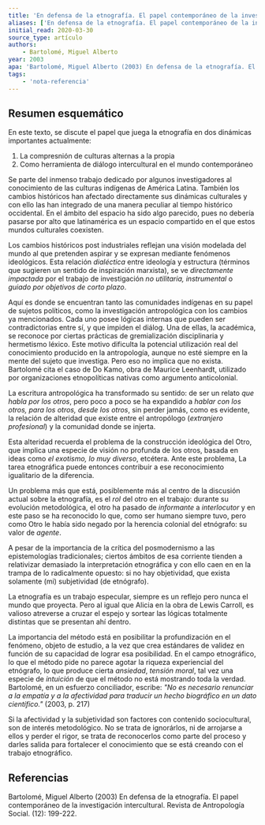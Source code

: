 ```yaml
---
title: 'En defensa de la etnografía. El papel contemporáneo de la investigación intercultural.'
aliases: ['En defensa de la etnografía. El papel contemporáneo de la investigación intercultural.', 'Bartolomé (2003)']
initial_read: 2020-03-30
source_type: artículo
authors: 
    - Bartolomé, Miguel Alberto
year: 2003
apa: 'Bartolomé, Miguel Alberto (2003) En defensa de la etnografía. El papel contemporáneo de la investigación intercultural. Revista de Antropología Social. (12): 199-222.'
tags:
    - 'nota-referencia'
---
```

## Resumen esquemático

En este texto, se discute el papel que juega la etnografía en dos dinámicas importantes actualmente:

1. La compresnión de culturas alternas a la propia
2. Como herramienta de diálogo intercultural en el mundo contemporáneo

Se parte del inmenso trabajo dedicado por algunos investigadores al conocimiento de las culturas indígenas de América Latina. También los cambios históricos han afectado directamente sus dinámicas culturales y con ello las han integrado de una manera peculiar al tiempo histórico occidental. En el ámbito del espacio ha sido algo parecido, pues no debería pasarse por alto que latinamérica es un espacio compartido en el que estos mundos culturales coexisten.

Los cambios históricos post industriales reflejan una visión modelada del mundo al que pretenden aspirar y se expresan mediante fenómenos ideológicos. Esta relación *dialéctica* entre ideología y estructura (términos que sugieren un sentido de inspiración marxista), se ve *directamente impactada* por el trabajo de investigación *no utilitaria, instrumental* o *guiado por objetivos de corto plazo*. 

Aquí es donde se encuentran tanto las comunidades indígenas en su papel de sujetos políticos, como la investigación antropológica con los cambios ya mencionados. Cada uno posee lógicas internas que pueden ser contradictorias entre sí, y que impiden el diálog. Una de ellas, la académica, se reconoce por ciertas prácticas de gremialización disciplinaria y hermetismo léxico. Este motivo dificulta la potencial utilización real del conocimiento producido en la antropología, aunque no esté siempre en la mente del sujeto que investiga. Pero eso no implica que no exista. Bartolomé cita el caso de Do Kamo, obra de Maurice Leenhardt, utilizado por organizaciones etnopolíticas nativas como argumento anticolonial.

La escritura antropológica ha transformado su sentido: de ser un relato *que habla por los otros*, pero poco a poco se ha expandido a *hablar con los otros, para los otros, desde los otros*, sin perder jamás, como es evidente, la relación de alteridad que existe entre el antropólogo (*extranjero profesional*) y la comunidad donde se injerta.

Esta alteridad recuerda el problema de la construcción ideológica del Otro, que implica una especie de visión no profunda de los otros, basada en ideas como *el exotismo, lo muy diverso*, etcétera. Ante este problema, La tarea etnográfica puede entonces contribuir a ese reconocimiento igualitario de la diferencia.

Un problema más que está, posiblemente más al centro de la discusión actual sobre la etnografía, es el *rol* del otro en el trabajo: durante su evolución metodológica, el otro ha pasado de *informante* a *interlocutor* y en este paso se ha reconocido lo que, como ser humano siempre tuvo, pero como Otro le había sido negado por la herencia colonial del etnógrafo: su valor de *agente*.

A pesar de la importancia de la crítica del posmodernismo a las epistemologías tradicionales; ciertos ámbitos de esa corriente tienden a relativizar demasiado la interpretación etnográfica y con ello caen en en la trampa de lo radicalmente opuesto: si no hay objetividad, que exista solamente (mi) subjetividad (de etnógrafo).

La etnografía es un trabajo especular, siempre es un reflejo pero nunca el mundo que proyecta. Pero al igual que Alicia en la obra de Lewis Carroll, es valioso atreverse a cruzar el espejo y sortear las lógicas totalmente distintas que se presentan ahí dentro.

La importancia del método está en posibilitar la profundización en el fenómeno, objeto de estudio, a la vez que crea estándares de validez en función de su capacidad de lograr esa posibilidad. En el campo etnográfico, lo que el método pide no parece agotar la riqueza experiencial del etnógrafo, lo que produce cierta *ansiedad*, *tensión moral*, tal vez una especie de *intuición* de que el método no está mostrando toda la verdad. Bartolomé, en un esfuerzo conciliador, escribe: *"No es necesario renunciar a la empatía y a la afectividad para traducir un hecho biográfico en un dato científico."* (2003, p. 217)

Si la afectividad y la subjetividad son factores con contenido sociocultural, son de interés metodológico. No se trata de ignorárlos, ni de arrojarse a ellos y perder el rigor, se trata de reconocerlos como parte del proceso y darles salida para fortalecer el conocimiento que se está creando con el trabajo etnográfico.

## Referencias

Bartolomé, Miguel Alberto (2003) En defensa de la etnografía. El papel contemporáneo de la investigación intercultural. Revista de Antropología Social. (12): 199-222.
